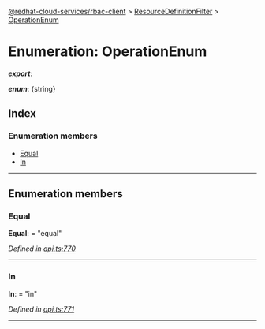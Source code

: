 [@redhat-cloud-services/rbac-client](../README.md) > [ResourceDefinitionFilter](../modules/resourcedefinitionfilter.md) > [OperationEnum](../enums/resourcedefinitionfilter.operationenum.md)

# Enumeration: OperationEnum

*__export__*: 

*__enum__*: {string}

## Index

### Enumeration members

* [Equal](resourcedefinitionfilter.operationenum.md#equal)
* [In](resourcedefinitionfilter.operationenum.md#in)

---

## Enumeration members

<a id="equal"></a>

###  Equal

**Equal**:  = "equal"

*Defined in [api.ts:770](https://github.com/RedHatInsights/javascript-clients/blob/master/packages/rbac/api.ts#L770)*

___
<a id="in"></a>

###  In

**In**:  = "in"

*Defined in [api.ts:771](https://github.com/RedHatInsights/javascript-clients/blob/master/packages/rbac/api.ts#L771)*

___

